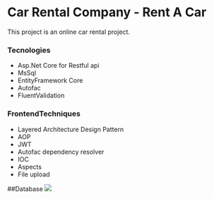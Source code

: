 # Car Rental Company - Rent  A Car

This project is an online car rental project.


### Tecnologies
- Asp.Net Core for Restful api
- MsSql
- EntityFramework Core
- Autofac
- FluentValidation
   
### FrontendTechniques
- Layered Architecture Design Pattern
- AOP
- JWT
- Autofac dependency resolver
- IOC
- Aspects
- File upload

##Database
<img src="https://github.com/kubraterzi/ReCapProject-CarRentalCompany/blob/master/ImagesForGithub/Databases.PNG" />
